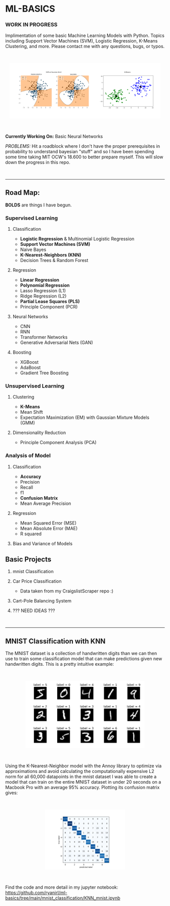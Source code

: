# ML-BASICS

### WORK IN PROGRESS

Implimentation of some basic Machine Learning Models with Python. Topics including Support Vector Machines (SVM), Logistic Regression, K-Means Clustering, and more. Please contact me with any questions, bugs, or typos.

<br />

<p align="center">
 <img src="./img/new_preview.png" width="95%">
</p>

<br />

**Currently Working On:** Basic Neural Networks 

*PROBLEMS:* Hit a roadblock where I don't have the proper prerequisites in probability to understand bayesian "stuff" and so I have been spending some time taking MIT OCW's 18.600 to better prepare myself. This will slow down the progress in this repo.
 
<br />
 
---

## Road Map:

**BOLDS** are things I have begun.

### Supervised Learning
1. Classification
    - **Logistic Regression** & Multinomial Logistic Regression
    - **Support Vector Machines (SVM)**
    - Naive Bayes
    - **K-Nearest-Neighbors (KNN)**
    - Decision Trees & Random Forest
    
2. Regression
    - **Linear Regression**
    - **Polynomial Regression**
    - Lasso Regression (L1)
    - Ridge Regression (L2)
    - **Partial Lease Squares (PLS)**
    - Principle Component (PCR)

3. Neural Networks
    - CNN
    - RNN
    - Transformer Networks
    - Generative Adversarial Nets (GAN)

4. Boosting
    - XGBoost
    - AdaBoost
    - Gradient Tree Boosting
    

### Unsupervised Learning
1. Clustering
    - **K-Means**
    - Mean Shift
    - Expectation Maximization (EM) with Gaussian Mixture Models (GMM)

2. Dimensionality Reduction
    - Principle Component Analysis (PCA)
    
    
### Analysis of Model
1. Classification
    - **Accuracy**
    - Precision
    - Recall
    - f1
    - **Confusion Matrix**
    - Mean Average Precision

2. Regression
    - Mean Squared Error (MSE)
    - Mean Absolute Error (MAE)
    - R squared

3. Bias and Variance of Models

## Basic Projects
1. mnist Classification 
2. Car Price Classification 
    - Data taken from my CraigslistScraper repo :)

3. Cart-Pole Balancing System
4. ??? NEED IDEAS ??? 


<br />

---


## MNIST Classification with KNN

The MNIST dataset is a collection of handwritten digits than we can then use to train some classification model that can make predictions given new handwritten digits. This is a pretty intuitive example:

<br />

<p align="center">
 <img src="./mnist_classification/img/mnist_classification_example.png" width="75%">
</p>

<br />

Using the K-Nearest-Neighbor model with the Annoy library to optimize via approximations and avoid calculating the computationally expensive L2 norm for all 60,000 datapoints in the mnist dataset I was able to create a model that can train on the entire MNIST dataset in under 20 seconds on a Macbook Pro with an average 95% accuracy. Plotting its confusion matrix gives:

<br />

<p align="center">
 <img src="./mnist_classification/img/mnist_confusion_matrix_knn.png" width="50%">
</p>

<br />

Find the code and more detail in my jupyter notebook: https://github.com/ryanirl/ml-basics/tree/main/mnist_classification/KNN_mnist.ipynb

<br />




